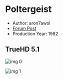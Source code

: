 # Poltergeist

* Author: aron7awol
* [Forum Post](https://www.avsforum.com/threads/bass-eq-for-filtered-movies.2995212/post-57824292)
* Production Year: 1982

## TrueHD 5.1

![img 0](https://i.imgur.com/oiSc6Fr.jpg)

![img 1](https://i.imgur.com/uQaWb4U.png)


